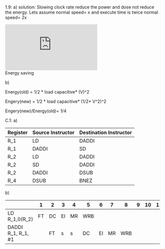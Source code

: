 1.9: a)
solution:
Slowing clock rate reduce the power and dose not reduce the energy. 
Lets assume normal speed= x and execute time is twice normal speed= 2x 

![first equation](https://latex.codecogs.com/gif.latex?%5Cfrac%7B2x-x%7D%7B2x%7D%3D%5Cfrac%7B1%7D%7B2%7D*100%3D%2050%20percent)  
Energy saving

b) 

   Energy(old) = 1/2 * load capacitive* (V)^2
   
   Engery(new) = 1/2 * load capacitive* (1/2* V^2)^2 
   
   Engery(new)/Energy(old)= 1/4
   
C.1: a)
    
|Register|Source Instructor|Destination Instructor|
|--------|---------|---------|
|R_1|LD|DADDI|
|R_1|DADDI|SD|
|R_2|LD|DADDI|
|R_2|SD|DADDI|
|R_2|DADDI|DSUB|
|R_4|DSUB|BNEZ|

b)

||1|2|3|4|5|6|7|8|9|10|11|12|13|14|15|16|
|---|---|---|---|---|---|---|---|---|---|---|---|---|---|---|---|---|
|LD R_1,0(R_2)|FT|DC|EI|MR|WRB|
|DADDI R_1, R_1, #1| |FT|s|s|DC|EI|MR|WRB|




   
   
   

   
     
